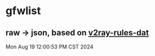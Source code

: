 # gfwlist
## raw -> json, based on [v2ray-rules-dat](https://github.com/Loyalsoldier/v2ray-rules-dat)
Mon Aug 19 12:00:53 PM CST 2024

